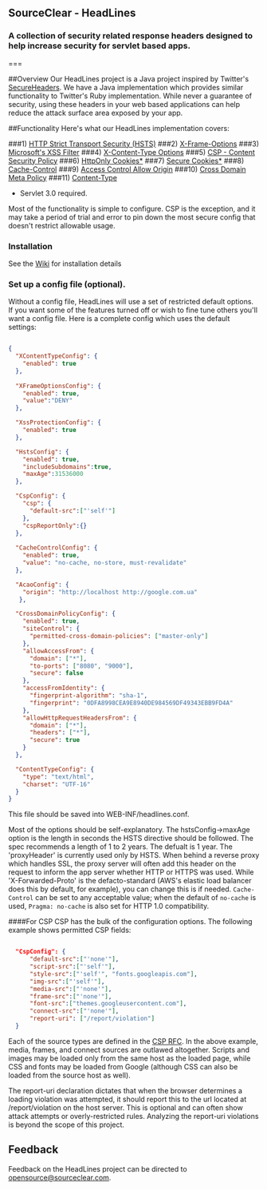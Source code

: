 ## SourceClear - HeadLines
### A collection of security related response headers designed to help increase security for servlet based apps.
===

##Overview
Our HeadLines project is a Java project inspired by Twitter's [SecureHeaders](https://github.com/twitter/secureheaders).  We have a Java implementation which provides similar functionality to Twitter's Ruby implementation.  While never a guarantee of security, using these headers in your web based applications can help reduce the attack surface area exposed by your app.  

##Functionality
Here's what our HeadLines implementation covers:

###1) [HTTP Strict Transport Security (HSTS)](https://tools.ietf.org/html/rfc6797)
###2) [X-Frame-Options](https://tools.ietf.org/html/draft-ietf-websec-x-frame-options-00)
###3) [Microsoft's XSS Filter](http://msdn.microsoft.com/en-us/library/dd565647.aspx)
###4) [X-Content-Type Options](http://msdn.microsoft.com/en-us/library/ie/gg622941.aspx)
###5) [CSP - Content Security Policy](https://developer.mozilla.org/en-US/docs/Security/CSP)
###6) [HttpOnly Cookies*](https://www.owasp.org/index.php/HttpOnly)
###7) [Secure Cookies*](https://www.owasp.org/index.php/SecureFlag)
###8) [Cache-Control](https://www.w3.org/Protocols/rfc2616/rfc2616-sec14.html#sec14.9)
###9) [Access Control Allow Origin](http://en.wikipedia.org/wiki/Cross-origin_resource_sharing)
###10) [Cross Domain Meta Policy](http://www.adobe.com/devnet/articles/crossdomain_policy_file_spec.html)
###11) [Content-Type](http://www.w3.org/International/O-charset)

* Servlet 3.0 required.

Most of the functionality is simple to configure.  CSP is the exception, and it may take a period of trial and error to pin down the most secure config that doesn't restrict allowable usage.

### Installation
See the [Wiki](https://github.com/sourceclear/headlines/wiki) for installation details

### Set up a config file (optional).
Without a config file, HeadLines will use a set of restricted default options.  If you want some of the features turned off or wish to fine tune
others you'll want a config file.  Here is a complete config which uses the default settings:

```json

{
  "XContentTypeConfig": {
    "enabled": true
  },
  
  "XFrameOptionsConfig": {
    "enabled": true,
    "value":"DENY"
  },

  "XssProtectionConfig": {
    "enabled": true
  },

  "HstsConfig": {
    "enabled": true,
    "includeSubdomains":true,
    "maxAge":31536000
  },

  "CspConfig": {
    "csp": {
      "default-src":["'self'"]
    },
    "cspReportOnly":{}
  },
  
  "CacheControlConfig": {
    "enabled": true,
    "value": "no-cache, no-store, must-revalidate"
  },

  "AcaoConfig": {
    "origin": "http://localhost http://google.com.ua"
   },

  "CrossDomainPolicyConfig": {
    "enabled": true,
    "siteControl": {
      "permitted-cross-domain-policies": ["master-only"]
    },
    "allowAccessFrom": {
      "domain": ["*"],
      "to-ports": ["8080", "9000"],
      "secure": false
    },
    "accessFromIdentity": {
      "fingerprint-algorithm": "sha-1",
      "fingerprint": "0DFA8998CEA9E8940DE984569DF49343EBB9FD4A"
    },
    "allowHttpRequestHeadersFrom": {
      "domain": ["*"],
      "headers": ["*"],
      "secure": true
    }
  },

  "ContentTypeConfig": {
    "type": "text/html",
    "charset": "UTF-16"
  }
}
```

This file should be saved into WEB-INF/headlines.conf.

Most of the options should be self-explanatory.  The hstsConfig->maxAge option is the length in seconds the HSTS directive should be followed.  The spec
recommends a length of 1 to 2 years.  The defualt is 1 year.  The 'proxyHeader' is currently used only by HSTS.  When behind a reverse proxy which handles SSL,
the proxy server will often add this header on the request to inform the app server whether HTTP or HTTPS was used.  While 'X-Forwarded-Proto' is the
defacto-standard (AWS's elastic load balancer does this by default, for example), you can change this is if needed.  `Cache-Control` can be set to any
acceptable value; when the default of `no-cache` is used, `Pragma: no-cache` is also set for HTTP 1.0 compatibility.

####For CSP
CSP has the bulk of the configuration options.  The following example shows permitted CSP fields:

```json	

  "CspConfig": {
      "default-src":["'none'"],
      "script-src":["'self'"],
      "style-src":["'self'", "fonts.googleapis.com"],
      "img-src":["'self'"],
      "media-src":["'none'"],
      "frame-src":["'none'"],
      "font-src":["themes.googleusercontent.com"],
      "connect-src":["'none'"],
      "report-uri": ["/report/violation"]
  }
```

Each of the source types are defined in the [CSP RFC](http://www.w3.org/TR/2012/CR-CSP-20121115/).  In the above example, media, frames, and connect sources are outlawed
altogether.  Scripts and images may be loaded only from the same host as the loaded page, while CSS and fonts may be loaded from Google (although CSS can also be loaded
from the source host as well).

The report-uri declaration dictates that when the browser determines a loading violation was attempted, it should report this to the url located at /report/violation on
the host server.  This is optional and can often show attack attempts or overly-restricted rules.  Analyzing the report-uri violations is beyond the scope of this project.

## Feedback
Feedback on the HeadLines project can be directed to opensource@sourceclear.com.
